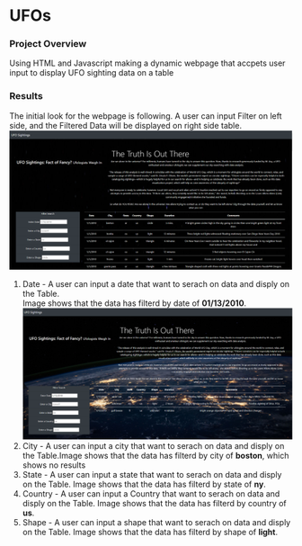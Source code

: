# UFOs
### Project Overview
Using HTML and Javascript making a dynamic webpage that accpets user input to display UFO sighting data on a table

### Results
The initial look for the webpage is following. A user can input Filter on left side, and the Filtered Data will be displayed on right side table.\
![Initial Webpage Image](https://github.com/jamesmoonusa/UFOs/blob/main/images/initial_look.PNG)


1. Date - A user can input a date that want to serach on data and disply on the Table.\
Image shows that the data has filterd by date of **01/13/2010**.\
![Date Filtered](https://github.com/jamesmoonusa/UFOs/blob/main/images/date_filtered.PNG)
2. City - A user can input a city that want to serach on data and disply on the Table.Image shows that the data has filterd by city of **boston**, which shows no results
4. State - A user can input a state that want to serach on data and disply on the Table. Image shows that the data has filterd by state of **ny**.
5. Country - A user can input a Country that want to serach on data and disply on the Table. Image shows that the data has filterd by country of **us**.
6. Shape - A user can input a shape that want to serach on data and disply on the Table. Image shows that the data has filterd by shape of **light**.
